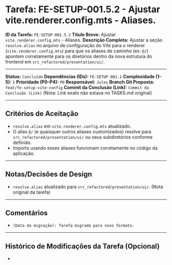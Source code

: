 # Tarefa: FE-SETUP-001.5.2 - Ajustar vite.renderer.config.mts - Aliases.

**ID da Tarefa:** `FE-SETUP-001.5.2`
**Título Breve:** Ajustar `vite.renderer.config.mts` - Aliases.
**Descrição Completa:**
Ajustar a seção `resolve.alias` no arquivo de configuração do Vite para o renderer (`vite.renderer.config.mts`) para que os aliases de caminho (ex: `@/`) apontem corretamente para os diretórios dentro da nova estrutura do frontend em `src_refactored/presentation/ui/`.

---

**Status:** `Concluído`
**Dependências (IDs):** `FE-SETUP-001.1`
**Complexidade (1-5):** `1`
**Prioridade (P0-P4):** `P0`
**Responsável:** `Jules`
**Branch Git Proposta:** `feat/fe-setup-vite-config`
**Commit da Conclusão (Link):** `Commit da Conclusão (Link)` (Nota: Link exato não estava no TASKS.md original)

---

## Critérios de Aceitação
- `resolve.alias` em `vite.renderer.config.mts` atualizado.
- O alias `@/` (e quaisquer outros aliases customizados) resolve para `src_refactored/presentation/ui/` ou seus subdiretórios conforme definido.
- Imports usando esses aliases funcionam corretamente no código da aplicação.

---

## Notas/Decisões de Design
- `resolve.alias` atualizado para `src_refactored/presentation/ui/`. (Nota original da tarefa)

---

## Comentários
- `(Data da migração): Tarefa migrada para novo formato.`

---

## Histórico de Modificações da Tarefa (Opcional)
-
